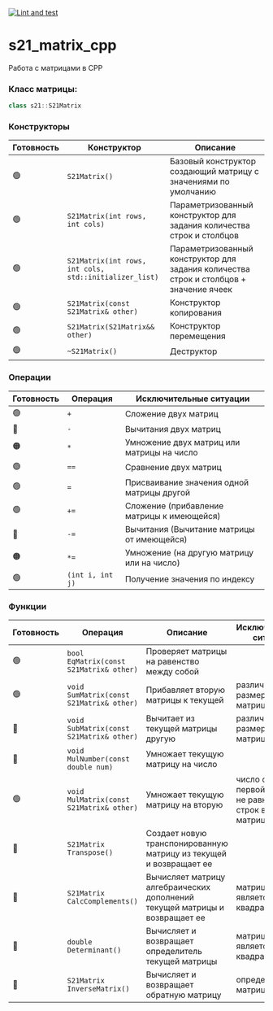[![Lint and test](https://github.com/nkiryanov/s21_matrix_cpp/actions/workflows/ci.yml/badge.svg)](https://github.com/nkiryanov/s21_matrix_cpp/actions/workflows/ci.yml)

# s21_matrix_cpp

Работа с матрицами в CPP

### Класс матрицы:

```cpp
class s21::S21Matrix
```

### Конструкторы

| Готовность | Конструктор | Описание |
| - | ------ |------------------------------------------------------------------------------------|
| 🟢 | `S21Matrix()` | Базовый конструктор создающий матрицу с значениями по умолчанию |
| 🟢 | `S21Matrix(int rows, int cols)` | Параметризованный конструктор для задания количества строк и столбцов |
| 🟢 | `S21Matrix(int rows, int cols, std::initializer_list)` | Параметризованный конструктор для задания количества строк и столбцов + значение ячеек|
| 🟢 | `S21Matrix(const S21Matrix& other)` | Конструктор копирования |
| 🟢 | `S21Matrix(S21Matrix&& other)` | Конструктор перемещения |
| 🟢 | `~S21Matrix()` | Деструктор |

### Операции
| Готовность | Операция | Исключительные ситуации |
| - | ------ |------------------------------------------------------------------------------------|
| 🟢 | `+` | Сложение двух матриц | Разная размерность матриц |
| 🔴 | `-` | Вычитания двух матриц | Разные размерность матриц |
| 🟠 | `*` | Умножение двух матриц или матрицы на число | Количество столбцов первой матрицы не равно количеству строк второй |
| 🟢 | `==` | Сравнение двух матриц | — |
| 🟢 | `=` | Присваивание значения одной матрицы другой | — |
| 🟢 | `+=` | Сложение (прибавление матрицы к имеющейся) | Разная размерность матриц |
| 🔴 | `-=` | Вычитания (Вычитание матрицы от имеющейся) | Разная размерность матриц |
| 🟠 | `*=` | Умножение (на другую матрицу или на число) | Количество столбцов первой матрицы не равно количеству строк второй |
| 🟢 | `(int i, int j)` | Получение значения по индексу| Индекс за пределами значений|

### Функции
| Готовность| Операция | Описание | Исключительные ситуации |
| --- | ----------- | ----------- | ----------- |
| 🟢 | `bool EqMatrix(const S21Matrix& other)` | Проверяет матрицы на равенство между собой |  |
| 🟢 | `void SumMatrix(const S21Matrix& other)` | Прибавляет вторую матрицы к текущей | различная размерность матриц |
| 🔴 | `void SubMatrix(const S21Matrix& other)` | Вычитает из текущей матрицы другую | различная размерность матриц |
| 🔴 | `void MulNumber(const double num)` | Умножает текущую матрицу на число |  |
| 🟢 | `void MulMatrix(const S21Matrix& other)` | Умножает текущую матрицу на вторую | число столбцов первой матрицы не равно числу строк второй матрицы |
| 🔴 | `S21Matrix Transpose()` | Создает новую транспонированную матрицу из текущей и возвращает ее |  |
| 🔴 | `S21Matrix CalcComplements()` | Вычисляет матрицу алгебраических дополнений текущей матрицы и возвращает ее | матрица не является квадратной |
| 🔴 | `double Determinant()` | Вычисляет и возвращает определитель текущей матрицы | матрица не является квадратной |
| 🔴 | `S21Matrix InverseMatrix()` | Вычисляет и возвращает обратную матрицу | определитель матрицы равен 0 |
